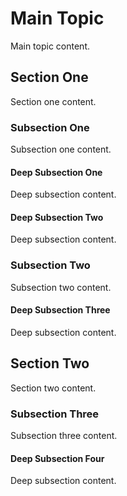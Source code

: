 # Main Topic

Main topic content.

## Section One

Section one content.

### Subsection One

Subsection one content.

#### Deep Subsection One

Deep subsection content.

#### Deep Subsection Two

Deep subsection content.

### Subsection Two

Subsection two content.

#### Deep Subsection Three

Deep subsection content.

## Section Two

Section two content.

### Subsection Three

Subsection three content.

#### Deep Subsection Four

Deep subsection content.